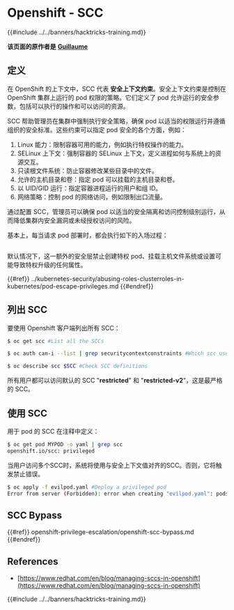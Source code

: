 # Openshift - SCC

{{#include ../../banners/hacktricks-training.md}}

**该页面的原作者是** [**Guillaume**](https://www.linkedin.com/in/guillaume-chapela-ab4b9a196)

## 定义

在 OpenShift 的上下文中，SCC 代表 **安全上下文约束**。安全上下文约束是控制在 OpenShift 集群上运行的 pod 权限的策略。它们定义了 pod 允许运行的安全参数，包括可以执行的操作和可以访问的资源。

SCC 帮助管理员在集群中强制执行安全策略，确保 pod 以适当的权限运行并遵循组织的安全标准。这些约束可以指定 pod 安全的各个方面，例如：

1. Linux 能力：限制容器可用的能力，例如执行特权操作的能力。
2. SELinux 上下文：强制容器的 SELinux 上下文，定义进程如何与系统上的资源交互。
3. 只读根文件系统：防止容器修改某些目录中的文件。
4. 允许的主机目录和卷：指定 pod 可以挂载的主机目录和卷。
5. 以 UID/GID 运行：指定容器进程运行的用户和组 ID。
6. 网络策略：控制 pod 的网络访问，例如限制出口流量。

通过配置 SCC，管理员可以确保 pod 以适当的安全隔离和访问控制级别运行，从而降低集群内安全漏洞或未经授权访问的风险。

基本上，每当请求 pod 部署时，都会执行如下的入场过程：

<figure><img src="../../images/Managing SCCs in OpenShift-1.png" alt=""><figcaption></figcaption></figure>

默认情况下，这一额外的安全层禁止创建特权 pod、挂载主机文件系统或设置可能导致特权升级的任何属性。

{{#ref}}
../kubernetes-security/abusing-roles-clusterroles-in-kubernetes/pod-escape-privileges.md
{{#endref}}

## 列出 SCC

要使用 Openshift 客户端列出所有 SCC：
```bash
$ oc get scc #List all the SCCs

$ oc auth can-i --list | grep securitycontextconstraints #Which scc user can use

$ oc describe scc $SCC #Check SCC definitions
```
所有用户都可以访问默认的 SCC "**restricted**" 和 "**restricted-v2**"，这是最严格的 SCC。

## 使用 SCC

用于 pod 的 SCC 在注释中定义：
```bash
$ oc get pod MYPOD -o yaml | grep scc
openshift.io/scc: privileged
```
当用户访问多个SCC时，系统将使用与安全上下文值对齐的SCC。否则，它将触发禁止错误。
```bash
$ oc apply -f evilpod.yaml #Deploy a privileged pod
Error from server (Forbidden): error when creating "evilpod.yaml": pods "evilpod" is forbidden: unable to validate against any security context constrain
```
## SCC Bypass

{{#ref}}
openshift-privilege-escalation/openshift-scc-bypass.md
{{#endref}}

## References

- [https://www.redhat.com/en/blog/managing-sccs-in-openshift](https://www.redhat.com/en/blog/managing-sccs-in-openshift)



{{#include ../../banners/hacktricks-training.md}}
